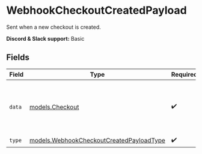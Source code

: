 # WebhookCheckoutCreatedPayload

Sent when a new checkout is created.

**Discord & Slack support:** Basic


## Fields

| Field                                                                                      | Type                                                                                       | Required                                                                                   | Description                                                                                |
| ------------------------------------------------------------------------------------------ | ------------------------------------------------------------------------------------------ | ------------------------------------------------------------------------------------------ | ------------------------------------------------------------------------------------------ |
| `data`                                                                                     | [models.Checkout](../models/checkout.md)                                                   | :heavy_check_mark:                                                                         | Checkout session data retrieved using an access token.                                     |
| `type`                                                                                     | [models.WebhookCheckoutCreatedPayloadType](../models/webhookcheckoutcreatedpayloadtype.md) | :heavy_check_mark:                                                                         | N/A                                                                                        |